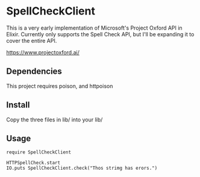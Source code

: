# SpellCheckClient

This is a very early implementation of Microsoft's Project Oxford API in Elixir. Currently only supports the Spell Check API, but I'll be expanding it to cover the entire API.

https://www.projectoxford.ai/

## Dependencies
This project requires poison, and httpoison

## Install
Copy the three files in lib/ into your lib/

## Usage
```
require SpellCheckClient

HTTPSpellCheck.start
IO.puts SpellCheckClient.check("Thos strimg has erors.")
```


